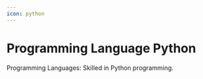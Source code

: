 ```yaml
---
icon: python
---
```


# Programming Language Python

Programming Languages: Skilled in Python programming.
